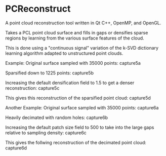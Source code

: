 # PCReconstruct

A point cloud reconstruction tool written in Qt C++, OpenMP, and OpenGL.

Takes a PCL point cloud surface and fills in gaps or densifies sparse regions by learning from the various surface features of the cloud.

This is done using a "continuous signal" variation of the k-SVD dictionary learning algorithm adapted to unstructured point clouds.

Example:
Original surface sampled with 35000 points: capture5a

Sparsified down to 1225 points: capture5b

Increasing the default densification field to 1.5 to get a denser reconstruction: capture5c

This gives this reconstruction of the sparsified point cloud: capture5d

Another Example:
Original surface sampled with 35000 points: capture6a

Heavily decimated with random holes: capture6b

Increasing the default patch size field to 500 to take into the large gaps relative to sampling density: capture6c

This gives the follwing reconstruction of the decimated point cloud: capture6d
